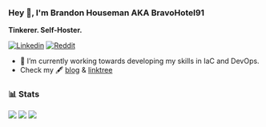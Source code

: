 ### Hey 👋, I'm Brandon Houseman AKA BravoHotel91

**Tinkerer. Self-Hoster.**

[![Linkedin](https://img.shields.io/badge/LinkedIn-0077B5?style=for-the-badge&logo=linkedin&logoColor=white)](https://www.linkedin.com/in/brandonhouseman)
[![Reddit](https://img.shields.io/badge/Reddit-FF4500?style=for-the-badge&logo=reddit&logoColor=white)](https://www.reddit.com/user/bhous1)

- 🔭 I’m currently working towards developing my skills in IaC and DevOps.
- Check my 🖋 [blog](http://blog.berzerkium.com/) & [linktree](http://me.berzerkium.com)


### 📊 Stats
![](https://github-profile-summary-cards.vercel.app/api/cards/profile-details?username=bravohotel91&theme=radical)
![](https://github-profile-summary-cards.vercel.app/api/cards/most-commit-language?username=bravohotel91&theme=radical)
![](https://github-profile-summary-cards.vercel.app/api/cards/stats?username=bravohotel91&theme=radical)

